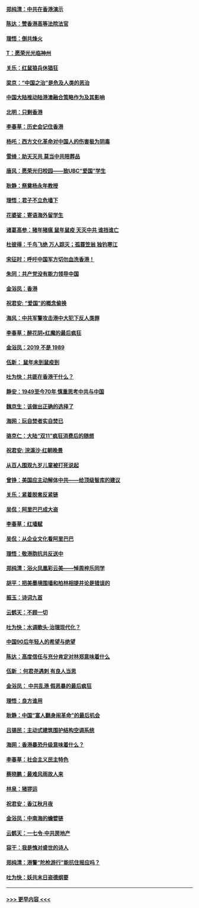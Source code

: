 #### [郑纯清：中共在香港演示](../pages/nsc993/n11670539.md?t=11220401) 
#### [陈达：赞香港高等法院法官](../pages/nsc993/n11669542.md?t=11220401) 
#### [理悟：倒共烽火](../pages/nsc993/n11668844.md?t=11220401) 
#### [T：愿荣光光临神州](../pages/nsc993/n11668421.md?t=11220401) 
#### [关乐：红鼠狼兵休猖狂](../pages/nsc993/n11668378.md?t=11220401) 
#### [梁京：“中国之治”是危及人类的恶治](../pages/nsc993/n11668328.md?t=11220401) 
#### [中国大陆推动陆港澳融合策略作为及其影响](../pages/nsc993/n11668157.md?t=11220401) 
#### [北明：只剩香港](../pages/nsc993/n11668002.md?t=11220401) 
#### [李春草：历史会记住香港](../pages/nsc993/n11667927.md?t=11220401) 
#### [杨吒：西方文化革命对中国人的伤害极为阴毒](../pages/nsc993/n11664521.md?t=11220401) 
#### [雪绮：助天灭共 莫当中共陪葬品](../pages/nsc993/n11662650.md?t=11220401) 
#### [唐风：愿荣光归校园——致UBC“爱国”学生](../pages/nsc993/n11662194.md?t=11220401) 
#### [耿静：祭奠杨永年教授](../pages/nsc993/n11662514.md?t=11220401) 
#### [理悟：君子不立危墙下](../pages/nsc993/n11662172.md?t=11220401) 
#### [花婆娑：寄语海外留学生](../pages/nsc993/n11662121.md?t=11220401) 
#### [诸葛高参：猪年猪瘟 鼠年鼠疫 天灭中共 谁挡谁亡](../pages/nsc993/n11661980.md?t=11220401) 
#### [杜彼得：千鸟飞绝 万人踪灭；孤蓑笠翁 独钓寒江](../pages/nsc993/n11661170.md?t=11220401) 
#### [宋征时：呼吁中国军方切勿血洗香港！](../pages/nsc993/n11415318.md?t=11220401) 
#### [朱同：共产党没有能力领导中国](../pages/nsc993/n11660421.md?t=11220401) 
#### [金浴凤：香港](../pages/nsc993/n11660419.md?t=11220401) 
#### [祝君安: “爱国”的概念偷换](../pages/nsc993/n11659706.md?t=11220401) 
#### [海风：中共军警攻击港中大犯下反人类罪](../pages/nsc993/n11659632.md?t=11220401) 
#### [李春草：醉花阴•红魔的最后疯狂](../pages/nsc993/n11659287.md?t=11220401) 
#### [金浴凤：2019 不是 1989](../pages/nsc993/n11657663.md?t=11220401) 
#### [伍新： 鼠年未到鼠疫到](../pages/nsc993/n11655098.md?t=11220401) 
#### [吐为快：共匪在香港干什么？](../pages/nsc993/n11654891.md?t=11220401) 
#### [静安：1949至今70年 慎重思考中共与中国](../pages/nsc993/n11651244.md?t=11220401) 
#### [魏京生：该做出正确的选择了](../pages/nsc993/n11653084.md?t=11220401) 
#### [海网：玩自焚者实自焚已](../pages/nsc993/n11652423.md?t=11220401) 
#### [骆克仁：大陆“双11”疯狂消费后的随想](../pages/nsc993/n11652305.md?t=11220401) 
#### [祝君安: 浣溪沙·红朝晚景](../pages/nsc993/n11652258.md?t=11220401) 
#### [从百人围观九岁儿童被打死说起](../pages/nsc993/n11651030.md?t=11220401) 
#### [曾铮：美国应主动解体中共——给顶级智库的建议](../pages/nsc993/n11649888.md?t=11220401) 
#### [关乐：紧着脱套反紧链](../pages/nsc993/n11649069.md?t=11220401) 
#### [吴侃：阿里巴巴成大盗](../pages/nsc993/n11645523.md?t=11220401) 
#### [李春草：红墙赋](../pages/nsc993/n11646389.md?t=11220401) 
#### [吴侃：从企业文化看阿里巴巴](../pages/nsc993/n11645476.md?t=11220401) 
#### [理悟：敬港胞抗共反送中](../pages/nsc993/n11645466.md?t=11220401) 
#### [郑纯清：浴火凤凰彩云美——悼周梓乐同学](../pages/nsc993/n11645155.md?t=11220401) 
#### [胡平：把美墨境围墙和柏林相提并论是错误的](../pages/nsc993/n11645134.md?t=11220401) 
#### [振玉：诗词九首](../pages/nsc993/n11644081.md?t=11220401) 
#### [云鹤天：不顾一切](../pages/nsc993/n11643508.md?t=11220401) 
#### [吐为快：水调歌头·治理现代化？](../pages/nsc993/n11643485.md?t=11220401) 
#### [中国90后年轻人的希望与绝望](../pages/nsc993/n11642317.md?t=11220401) 
#### [陈达：高度信任与充分肯定对林郑意味着什么](../pages/nsc993/n11641441.md?t=11220401) 
#### [伍新 ：何君尧遇刺 有良人当思](../pages/nsc993/n11641503.md?t=11220401) 
#### [金浴凤： 中共乱港  假恶暴的最后疯狂](../pages/nsc993/n11641495.md?t=11220401) 
#### [理悟：良方谁用](../pages/nsc993/n11641463.md?t=11220401) 
#### [耿静：中国“富人翻身闹革命”的最后机会](../pages/nsc993/n11640655.md?t=11220401) 
#### [吕锡民：主动式建筑围护结构空调系统](../pages/nsc993/n11640168.md?t=11220401) 
#### [海网：香港暴恐升级意味着什么？](../pages/nsc993/n11635904.md?t=11220401) 
#### [李春草：社会主义民主特色](../pages/nsc993/n11634657.md?t=11220401) 
#### [蔡晓鹏：最难风雨故人来](../pages/nsc993/n11633145.md?t=11220401) 
#### [林泉：猪猡运](../pages/nsc993/n11631469.md?t=11220401) 
#### [祝君安：香江秋月夜](../pages/nsc993/n11631440.md?t=11220401) 
#### [金浴凤：中南海的蟾嬖链](../pages/nsc993/n11631290.md?t=11220401) 
#### [云鹤天：一七令·中共房地产](../pages/nsc993/n11630084.md?t=11220401) 
#### [容干：我是愧对盛世的诗人](../pages/nsc993/n11630059.md?t=11220401) 
#### [郑纯清：港警“陀枪游行”能抗住报应吗？](../pages/nsc993/n11629999.md?t=11220401) 
#### [吐为快：妖共末日盗德纲要](../pages/nsc993/n11628610.md?t=11220401) 

----
#### [ >>> 更早内容 <<< ](../indexes/nsc993-earlier.md)
